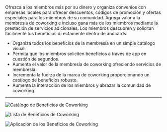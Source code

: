 Ofrezca a los miembros más por su dinero y organiza convenios con empresas locales para ofrecer descuentos, códigos de promoción y ofertas especiales para los miembros de su comunidad. Agrega valor a la membresía de coworking e incluso gana más de los miembros mediante la prestación de servicios adicionales. Los miembros descubren y solicitan fácilmente los beneficios directamente dentro de andcards.

- Organiza todos los beneficios de la membresía en un simple catálogo visual.
- Permita que los miembros soliciten beneficios a través de app en cuestión de segundos.
- Aumenta el valor de la membresía de coworking ofreciendo servicios de membresía.
- Incrementa la fuerza de la marca de coworking proporcionando un catálogo de beneficios robusto.
- Aumenta la interacción de los miembros y abrazar la comunidad de coworking.

---

![Catálogo de Beneficios de Coworking](https://s3.ap-northeast-2.amazonaws.com/marketing.feature.andcards.com/benefit-category.jpg)


![Lista de Beneficios de Coworking](https://s3.ap-northeast-2.amazonaws.com/marketing.feature.andcards.com/benefit-list.jpg)


![Aplicación de los Beneficios de Coworking](https://s3.ap-northeast-2.amazonaws.com/marketing.feature.andcards.com/benefit-application.jpg)
